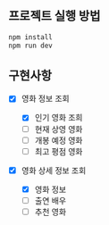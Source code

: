 ## 프로젝트 실행 방법

```bash
npm install
npm run dev
```

## 구현사항

- [x] 영화 정보 조회
  - [x] 인기 영화 조희
  - [ ] 현재 상영 영화
  - [ ] 개봉 예정 영화
  - [ ] 최고 평점 영화

- [x] 영화 상세 정보 조회

  - [x] 영화 정보
  - [ ] 출연 배우
  - [ ] 추천 영화
